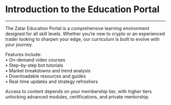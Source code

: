 # Introduction to the Education Portal

***

The Zatar Education Portal is a comprehensive learning environment designed for all skill levels. Whether you’re new to crypto or an experienced trader looking to sharpen your edge, our curriculum is built to evolve with your journey.

Features include:\
• On-demand video courses\
• Step-by-step bot tutorials\
• Market breakdowns and trend analysis\
• Downloadable resources and guides\
• Real-time updates and strategy refreshers

Access to content depends on your membership tier, with higher tiers unlocking advanced modules, certifications, and private mentorship.
